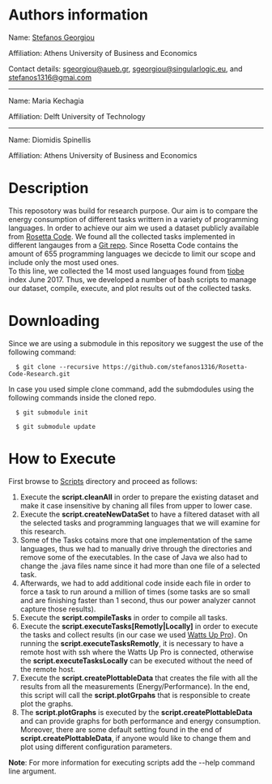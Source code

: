 # Authors information
Name: [Stefanos Georgiou](https://istlab.dmst.aueb.gr/content/members/sgeorgiou.html)

Affiliation: Athens University of Business and Economics

Contact details: sgeorgiou@aueb.gr, sgeorgiou@singularlogic.eu, and stefanos1316@gmai.com

-----------------------------------------------------------------------------------------

Name: Maria Kechagia

Affiliation: Delft University of Technology

-----------------------------------------------------------------------------------------

Name: Diomidis Spinellis

Affiliation: Athens University of Business and Economics


# Description
This reposotory was build for research purpose. 
Our aim is to compare the energy consumption of different tasks writtern in a variety of programming languages. 
In order to achieve our aim we used a dataset publicly available from [Rosetta Code](http://rosettacode.org/wiki/Rosetta_Code).
We found all the collected tasks implemented in different langauges from a [Git repo](https://github.com/acmeism/RosettaCodeData). 
Since Rosetta Code contains the amount of 655 programming languages we decicde to limit our scope and include only the most used 
ones.  
To this line, we collected the 14 most used languages found from [tiobe](https://www.tiobe.com/tiobe-index/) index June 2017. 
Thus, we developed a number of bash scripts to manage our dataset, compile, execute, and plot results out of the collected tasks.

# Downloading
Since we are using a submodule in this repository we suggest the use of the following command:

      $ git clone --recursive https://github.com/stefanos1316/Rosetta-Code-Research.git

In case you used simple clone command, add the submdodules using the following commands inside the cloned repo.

      $ git submodule init

      $ git submodule update

# How to Execute
First browse to [Scripts](https://github.com/stefanos1316/Rosetta-Code-Research/tree/master/Scripts) directory and proceed as follows:

1) Execute the **script.cleanAll** in order to prepare the existing dataset and make it case insensitive by chaning all files from upper to lower case.
2) Execute the **script.createNewDataSet** to have a filtered dataset with all the selected tasks and programming languages that we will examine for this research.
3) Some of the Tasks cotains more that one implementation of the same languages, thus we had to manually drive through the directories and remove some of the 
   executables. In the case of Java we also had to change the .java files name since it had more than one file of a selected task.
4) Afterwards, we had to add additional code inside each file in order to force a task to run around a million of times (some tasks  are so small and are 
   finishing faster than 1 second, thus our power analyzer cannot capture those results).
5) Execute the **script.compileTasks** in order to compile all tasks.
6) Execute the **script.executeTasks[Remotly|Locally]** in order to execute the tasks and collect results (in our case we used [Watts Up Pro](https://www.wattsupmeters.com/secure/products.php?pn=0)).
   On running the **script.executeTasksRemotly**, it is necessary to have a remote host with ssh where the Watts Up Pro is connected, otherwise the **script.executeTasksLocally** can be executed without the need of the remote host.
7) Execute the **script.createPlottableData** that creates the file with all the results from all the measurements (Energy/Performance). In the end, this script will call the **script.plotGrpahs** that is responsible to create plot the graphs.
8) The **script.plotGraphs** is executed by the **script.createPlottableData** and can provide graphs for both performance and energy consumption. Moreover, there are some default setting found in the end of **script.createPlottableData**, if anyone would like to change them and plot using different configuration parameters.

**Note**: For more information for executing scripts add the --help command line argument.
